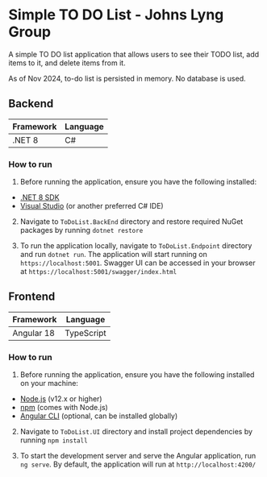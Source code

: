 # Simple TO DO List - Johns Lyng Group

A simple TO DO list application that allows users to see their TODO list, add items to it, and delete items from it.

As of Nov 2024, to-do list is persisted in memory. No database is used. 

## Backend

| Framework    | Language |
| -------- 	   | -------  |
| .NET 8       | C#       |

### How to run
1. Before running the application, ensure you have the following installed:

- [.NET 8 SDK](https://dotnet.microsoft.com/download/dotnet)
- [Visual Studio](https://visualstudio.microsoft.com/) (or another preferred C# IDE)

2. Navigate to `ToDoList.BackEnd` directory and restore required NuGet packages by running `dotnet restore`

3. To run the application locally, navigate to `ToDoList.Endpoint` directory and run `dotnet run`. The application will start running on `https://localhost:5001`. Swagger UI can be accessed in your browser at `https://localhost:5001/swagger/index.html`

## Frontend

| Framework    | Language   |
| -------- 	   | -------    |
| Angular 18   | TypeScript |

### How to run
1. Before running the application, ensure you have the following installed on your machine:

- [Node.js](https://nodejs.org/) (v12.x or higher)
- [npm](https://www.npmjs.com/) (comes with Node.js)
- [Angular CLI](https://angular.io/cli) (optional, can be installed globally)

2. Navigate to `ToDoList.UI` directory and install project dependencies by running `npm install`

3. To start the development server and serve the Angular application, run `ng serve`. 
By default, the application will run at `http://localhost:4200/`